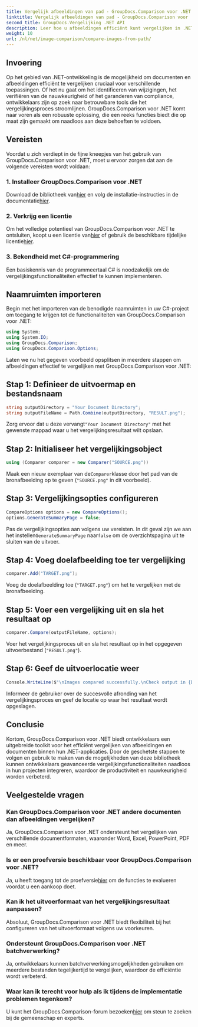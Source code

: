 ```yaml
---
title: Vergelijk afbeeldingen van pad - GroupDocs.Comparison voor .NET
linktitle: Vergelijk afbeeldingen van pad - GroupDocs.Comparison voor .NET
second_title: GroupDocs.Vergelijking .NET API
description: Leer hoe u afbeeldingen efficiënt kunt vergelijken in .NET met behulp van de GroupDocs.Comparison-bibliotheek. Volg de stapsgewijze handleiding voor naadloze integratie.
weight: 10
url: /nl/net/image-comparison/compare-images-from-path/
---
```

## Invoering
Op het gebied van .NET-ontwikkeling is de mogelijkheid om documenten en afbeeldingen efficiënt te vergelijken cruciaal voor verschillende toepassingen. Of het nu gaat om het identificeren van wijzigingen, het verifiëren van de nauwkeurigheid of het garanderen van compliance, ontwikkelaars zijn op zoek naar betrouwbare tools die het vergelijkingsproces stroomlijnen. GroupDocs.Comparison voor .NET komt naar voren als een robuuste oplossing, die een reeks functies biedt die op maat zijn gemaakt om naadloos aan deze behoeften te voldoen.
## Vereisten
Voordat u zich verdiept in de fijne kneepjes van het gebruik van GroupDocs.Comparison voor .NET, moet u ervoor zorgen dat aan de volgende vereisten wordt voldaan:
### 1. Installeer GroupDocs.Comparison voor .NET
 Download de bibliotheek van[hier](https://releases.groupdocs.com/comparison/net/) en volg de installatie-instructies in de documentatie[hier](https://tutorials.groupdocs.com/comparison/net/).
### 2. Verkrijg een licentie
 Om het volledige potentieel van GroupDocs.Comparison voor .NET te ontsluiten, koopt u een licentie van[hier](https://purchase.groupdocs.com/buy) of gebruik de beschikbare tijdelijke licentie[hier](https://purchase.groupdocs.com/temporary-license/).
### 3. Bekendheid met C#-programmering
Een basiskennis van de programmeertaal C# is noodzakelijk om de vergelijkingsfunctionaliteiten effectief te kunnen implementeren.

## Naamruimten importeren
Begin met het importeren van de benodigde naamruimten in uw C#-project om toegang te krijgen tot de functionaliteiten van GroupDocs.Comparison voor .NET:
```csharp
using System;
using System.IO;
using GroupDocs.Comparison;
using GroupDocs.Comparison.Options;
```

Laten we nu het gegeven voorbeeld opsplitsen in meerdere stappen om afbeeldingen effectief te vergelijken met GroupDocs.Comparison voor .NET:
## Stap 1: Definieer de uitvoermap en bestandsnaam
```csharp
string outputDirectory = "Your Document Directory";
string outputFileName = Path.Combine(outputDirectory, "RESULT.png");
```
 Zorg ervoor dat u deze vervangt`"Your Document Directory"` met het gewenste mappad waar u het vergelijkingsresultaat wilt opslaan.
## Stap 2: Initialiseer het vergelijkingsobject
```csharp
using (Comparer comparer = new Comparer("SOURCE.png"))
```
 Maak een nieuw exemplaar van de`Comparer`klasse door het pad van de bronafbeelding op te geven (`"SOURCE.png"` in dit voorbeeld).
## Stap 3: Vergelijkingsopties configureren
```csharp
CompareOptions options = new CompareOptions();
options.GenerateSummaryPage = false;
```
 Pas de vergelijkingsopties aan volgens uw vereisten. In dit geval zijn we aan het instellen`GenerateSummaryPage` naar`false` om de overzichtspagina uit te sluiten van de uitvoer.
## Stap 4: Voeg doelafbeelding toe ter vergelijking
```csharp
comparer.Add("TARGET.png");
```
Voeg de doelafbeelding toe (`"TARGET.png"`) om het te vergelijken met de bronafbeelding.
## Stap 5: Voer een vergelijking uit en sla het resultaat op
```csharp
comparer.Compare(outputFileName, options);
```
Voer het vergelijkingsproces uit en sla het resultaat op in het opgegeven uitvoerbestand (`"RESULT.png"`).
## Stap 6: Geef de uitvoerlocatie weer
```csharp
Console.WriteLine($"\nImages compared successfully.\nCheck output in {Directory.GetCurrentDirectory()}.");
```
Informeer de gebruiker over de succesvolle afronding van het vergelijkingsproces en geef de locatie op waar het resultaat wordt opgeslagen.

## Conclusie
Kortom, GroupDocs.Comparison voor .NET biedt ontwikkelaars een uitgebreide toolkit voor het efficiënt vergelijken van afbeeldingen en documenten binnen hun .NET-applicaties. Door de geschetste stappen te volgen en gebruik te maken van de mogelijkheden van deze bibliotheek kunnen ontwikkelaars geavanceerde vergelijkingsfunctionaliteiten naadloos in hun projecten integreren, waardoor de productiviteit en nauwkeurigheid worden verbeterd.
## Veelgestelde vragen
### Kan GroupDocs.Comparison voor .NET andere documenten dan afbeeldingen vergelijken?
Ja, GroupDocs.Comparison voor .NET ondersteunt het vergelijken van verschillende documentformaten, waaronder Word, Excel, PowerPoint, PDF en meer.
### Is er een proefversie beschikbaar voor GroupDocs.Comparison voor .NET?
 Ja, u heeft toegang tot de proefversie[hier](https://releases.groupdocs.com/) om de functies te evalueren voordat u een aankoop doet.
### Kan ik het uitvoerformaat van het vergelijkingsresultaat aanpassen?
Absoluut, GroupDocs.Comparison voor .NET biedt flexibiliteit bij het configureren van het uitvoerformaat volgens uw voorkeuren.
### Ondersteunt GroupDocs.Comparison voor .NET batchverwerking?
Ja, ontwikkelaars kunnen batchverwerkingsmogelijkheden gebruiken om meerdere bestanden tegelijkertijd te vergelijken, waardoor de efficiëntie wordt verbeterd.
### Waar kan ik terecht voor hulp als ik tijdens de implementatie problemen tegenkom?
 U kunt het GroupDocs.Comparison-forum bezoeken[hier](https://forum.groupdocs.com/c/comparison/12) om steun te zoeken bij de gemeenschap en experts.